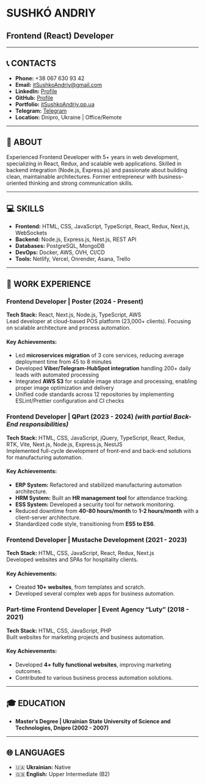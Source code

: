 # SUSHKÓ ANDRIY

## Frontend (React) Developer

---

## 📞 CONTACTS
- **Phone:** +38 067 630 93 42  
- **Email:** [itSushkoAndriy@gmail.com](mailto:itSushkoAndriy@gmail.com)  
- **LinkedIn:** [Profile](https://www.linkedin.com/in/andriysushko/)  
- **GitHub:** [Profile](http://github.com/itSuhsko14/)  
- **Portfolio:** [itSushkoAndriy.pp.ua](https://itSushkoAndriy.pp.ua)  
- **Telegram:** [Telegram](https://t.me/alutiy)  
- **Location:** Dnipro, Ukraine | Office/Remote  

---

## 📝 ABOUT
Experienced Frontend Developer with 5+ years in web development, specializing in React, Redux, and scalable web applications. Skilled in backend integration (Node.js, Express.js) and passionate about building clean, maintainable architectures. Former entrepreneur with business-oriented thinking and strong communication skills.

---

## 💻 SKILLS
- **Frontend:** HTML, CSS, JavaScript, TypeScript, React, Redux, Next.js, WebSockets  
- **Backend:** Node.js, Express.js, Nest.js, REST API  
- **Databases:** PostgreSQL, MongoDB  
- **DevOps:** Docker, AWS, OVH, CI/CD  
- **Tools:** Netlify, Vercel, Onrender, Asana, Trello  

---

## 💼 WORK EXPERIENCE
### **Frontend Developer | Poster (2024 - Present)**  
**Tech Stack:** React, Next.js, Node.js, TypeScript, AWS  
Lead developer at cloud-based POS platform (23,000+ clients). Focusing on scalable architecture and process automation.
#### Key Achievements:
- Led **microservices migration** of 3 core services, reducing average deployment time from 45 to 8 minutes
- Developed **Viber/Telegram-HubSpot integration** handling 200+ daily leads with automated processing
- Integrated **AWS S3** for scalable image storage and processing, enabling proper image optimization and delivery
- Unified code standards across 12 repositories by implementing ESLint/Prettier configuration and CI checks

### **Frontend Developer | QPart (2023 - 2024)** *(with partial Back-End responsibilities)*  
**Tech Stack:** HTML, CSS, JavaScript, jQuery, TypeScript, React, Redux, RTK, Vite, Next.js, Node.js, Express.js, NestJS  
Implemented full-cycle development of front-end and back-end solutions for manufacturing automation.
#### Key Achievements:
- **ERP System:** Refactored and stabilized manufacturing automation architecture.  
- **HRM System:** Built an **HR management tool** for attendance tracking.  
- **ESS System:** Developed a security tool for network monitoring.  
- Reduced downtime from **40-80 hours/month** to **1-2 hours/month** with a client-server architecture.  
- Standardized code style, transitioning from **ES5 to ES6**.

### **Frontend Developer | Mustache Development (2021 - 2023)**  
**Tech Stack:** HTML, CSS, JavaScript, React, Redux, Next.js  
Developed websites and SPAs for hospitality clients.
#### Key Achievements:
- Created **10+ websites**, from templates and scratch.  
- Developed several complex web apps for business automation.

### **Part-time Frontend Developer | Event Agency “Luty” (2018 - 2021)**  
**Tech Stack:** HTML, CSS, JavaScript, PHP  
Built websites for marketing projects and business automation.
#### Key Achievements:
- Developed **4+ fully functional websites**, improving marketing outcomes.  
- Contributed to various business process automation solutions.

---

## 🎓 EDUCATION
- **Master’s Degree | Ukrainian State University of Science and Technologies, Dnipro (2002 - 2007)**  

---

## 🌐 LANGUAGES
- 🇺🇦 **Ukrainian:** Native  
- 🇬🇧 **English:** Upper Intermediate (B2)  